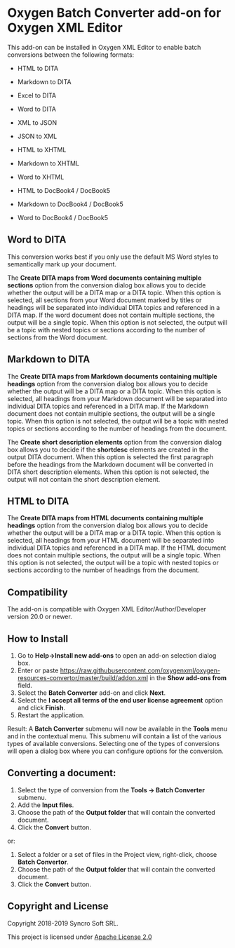 # Oxygen Batch Converter add-on for Oxygen XML Editor
This add-on can be installed in Oxygen XML Editor to enable batch conversions between the following formats:  

* HTML to DITA
* Markdown to DITA
* Excel to DITA
* Word to DITA

* XML to JSON
* JSON to XML

* HTML to XHTML
* Markdown to XHTML
* Word to XHTML

* HTML to DocBook4 / DocBook5
* Markdown to DocBook4 / DocBook5 
* Word to DocBook4 / DocBook5

## Word to DITA
This conversion works best if you only use the default MS Word styles to semantically mark up your document.
 
The **Create DITA maps from Word documents containing multiple sections** option from the conversion dialog box allows you to decide whether the output will be a DITA map or a DITA topic.
When this option is selected, all sections from your Word document marked by titles or headings will be separated into individual DITA topics and referenced in a DITA map. If the word document does not contain multiple sections, the output will be a single topic.
When this option is not selected, the output will be a topic with nested topics or sections according to the number of sections from the Word document.

## Markdown to DITA
 
The **Create DITA maps from Markdown documents containing multiple headings** option from the conversion dialog box allows you to decide whether the output will be a DITA map or a DITA topic.
When this option is selected, all headings from your Markdown document will be separated into individual DITA topics and referenced in a DITA map. If the Markdown document does not contain multiple sections, the output will be a single topic.
When this option is not selected, the output will be a topic with nested topics or sections according to the number of headings from the document.

The **Create short description elements** option from the conversion dialog box allows you to decide if the **shortdesc** elements are created in the output DITA document. 
When this option is selected the first paragraph before the headings from the Markdown document will be converted in DITA short description elements.
When this option is not selected, the  output will not contain the short description element.

## HTML to DITA
 
The **Create DITA maps from HTML documents containing multiple headings** option from the conversion dialog box allows you to decide whether the output will be a DITA map or a DITA topic.
When this option is selected, all headings from your HTML document will be separated into individual DITA topics and referenced in a DITA map. If the HTML document does not contain multiple sections, the output will be a single topic.
When this option is not selected, the output will be a topic with nested topics or sections according to the number of headings from the document.


## Compatibility

The add-on is compatible with Oxygen XML Editor/Author/Developer version 20.0 or newer. 

## How to Install

1. Go to **Help->Install new add-ons** to open an add-on selection dialog box.
2. Enter or paste https://raw.githubusercontent.com/oxygenxml/oxygen-resources-convertor/master/build/addon.xml in the **Show add-ons from** field.
3. Select the **Batch Converter** add-on and click **Next**.
4. Select the **I accept all terms of the end user license agreement** option and click **Finish**.
5. Restart the application. 

Result: A **Batch Converter** submenu will now be available in the **Tools** menu and in the contextual menu. This submenu will contain a list of the various types of available conversions. Selecting one of the types of conversions will open a dialog box where you can configure options for the conversion.

## Converting a document:

1. Select the type of conversion from the **Tools -> Batch Converter** submenu.
1. Add the **Input files**.
1. Choose the path of the **Output folder** that will contain the converted document.
1. Click the **Convert** button.

or:

1. Select a folder or a set of files in the Project view, right-click, choose **Batch Convertor**. 
1. Choose the path of the **Output folder** that will contain the converted document.
1. Click the **Convert** button.

Copyright and License
---------------------
Copyright 2018-2019 Syncro Soft SRL.

This project is licensed under [Apache License 2.0](https://github.com/oxygenxml/oxygen-resources-converter/blob/master/LICENSE)

